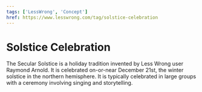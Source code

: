 ```yaml
---
tags: ['LessWrong', 'Concept']
href: https://www.lesswrong.com/tag/solstice-celebration
---
```


# Solstice Celebration
The Secular Solstice is a holiday tradition invented by Less Wrong user Raymond Arnold. It is celebrated on-or-near December 21st, the winter solstice in the northern hemisphere. It is typically celebrated in large groups with a ceremony involving singing and storytelling.

